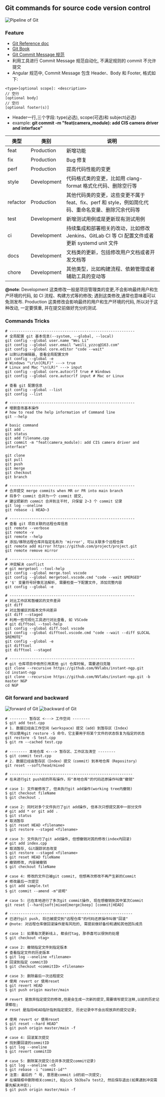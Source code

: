 ## Git commands for source code version control

![Pipeline of Git](pipeline_git.png)

### Feature
- [Git Reference doc](https://git-scm.com/docs)
- [Git Book](https://git-scm.com/book/en/v2)
- [Git Commit Message 规范](https://konglingfei.com/onex/convention/commit.html)
- 利用工具进行 Commit Message 规范自动化, 不满足规则的 commit 不允许提交
- Angular 规范中, Commit Message 包含 Header、Body 和 Footer, 格式如下:
```shell
<type>[optional scope]: <description>
// 空行
[optional body]
// 空行
[optional footer(s)]

```
- Header一行,三个字段: type(必选), scope(可选)和 subject(必选)
- example: **git commit -m "feat(camera_module): add CIS camera driver and interface"**

| 类型       | 类别          | 说明 |
|  ----     | ----          |----  |
| feat	    | Production	| 新增功能 |
| fix	    | Production	| Bug 修复 |
| perf	    | Production	| 提高代码性能的变更 |
| style	    | Development	| 代码格式类的变更，比如用 clang-format 格式化代码、删除空行等 |
| refactor	| Production	| 其他代码类的变更，这些变更不属于 feat、fix、perf 和 style，例如简化代码、重命名变量、删除冗余代码等 |
| test	    | Development	| 新增测试用例或是更新现有测试用例 |
| ci	    | Development	| 持续集成和部署相关的改动，比如修改 Jenkins、GitLab CI 等 CI 配置文件或者更新 systemd unit 文件 |
| docs	    | Development	| 文档类的更新，包括修改用户文档或者开发文档等 |
| chore	    | Development	| 其他类型，比如构建流程、依赖管理或者辅助工具的变动等 |

**@note**: Development 这类修改一般是项目管理类的变更,不会影响最终用户和生产环境的代码, 如 CI 流程、构建方式等的修改; 遇到这类修改,通常也意味着可以免测发布. Production 这类修改会影响最终的用户和生产环境的代码, 所以对于这种改动, 一定要慎重, 并在提交前做好充分的测试.

### Commands Tricks

```shell
# ---------------------------------------------------------
# 全局配置 git 基本信息(--system, --global, --local)
git config --global user.name "Wei Li"
git config --global user.email "weili_yzzcq@163.com"
git config --global core.editor "code --wait"
# 以默认的编辑器, 查看全局配置文件
git config --global -e
# Windows "\r\n(CRLF)" ---> true
# Linux and Mac "\n(LR)" ---> input
git config --global core.autocrlf true # Windows
git config --global core.autocrlf input # Mac or Linux

# 查看 git 配置信息
git config --global --list
git config --list

# ---------------------------------------------------------
# 增删查改基本操作
# how to read the help information of Command line
git --help

# basic command
git add .
git status
git add filename.cpp
git commit -m "feat(camera_module): add CIS camera driver and interface"

git clone
git pull
git push
git merge
git checkout
git branch

# ---------------------------------------------------------
# 合并提交 merge commits when MR or PR into main branch
# 将多个 commit 合并为一个 commit 提交,
# 建议把新的 commit 合并到主干时, 只保留 2~3 个 commit 记录
git log --oneline
git rebase -i HEAD~3

# ---------------------------------------------------------
# 查看 git 项目关联的远程仓库信息
git remote --verbose
git remote -v
git remote --help
# 添加/移除远程仓库并指定名称为 'mirror', 可以关联多个远程仓库
git remote add mirror https://github.com/project/project.git
git remote remove mirror

# ---------------------------------------------------------
# 冲突解决 conflict
# git mergetool --tool-help
git config --global merge.tool vscode
git config --global mergetool.vscode.cmd "code --wait $MERGED"
# '$' 变量符号好像无法解析, 需要检查一下配置文件, 添加完整内容
git config --global -e

# ---------------------------------------------------------
# 对比工作区和暂缓区的文件差异
git diff
# 对比暂缓区的版本文件间差异
git diff --staged
# 利用一些可视化工具进行对比查看, 如 VSCode
# git difftool --tool-help
git config --global diff.tool vscode
git config --global difftool.vscode.cmd "code --wait --diff $LOCAL $REMOTE"
git config --global -e
git difftool
git difftool --staged

# ---------------------------------------------------------
# git 仓库项目中依然引用其他 git 仓库时候, 需要递归克隆
git clone --recursive https://github.com/NVlabs/instant-ngp.git
cd instant-ngp
git clone --recursive https://github.com/NVlabs/instant-ngp.git -b master NGP
cd NGP

```

### Git forward and backward

![forward of Git](git_forward.png)
![backward of Git](git_backward.png)

```shell
# -------- 暂存区 <---> 工作空间 --------
$ git add test.cpp
# 1. 数据已经由工作空间（workspace）提交（add）到暂存区（Index）
# 可以使用git restore -S 命令，它主要用于将某个文件的状态恢复为指定的状态
git restore -S test.cpp
$ git rm --cached test.cpp

# -------- 本地仓库 <---> 暂存区、工作区及清空 --------
$ git commit test.cpp
# 2. 数据已经由暂存区（Index）提交（commit）到本地仓库（Repository）
git reset --soft/head/mixed

# --------------------------------------------------------
# 在未进行git push前的所有操作，将"本地仓库"的代码还原操作叫做"撤销"

# case 1: 文件被修改了, 但未执行git add操作(working tree内撤销)
$ git checkout fileName
$ git checkout .

# case 2: 同时对多个文件执行了git add操作, 但本次只想提交其中一部分文件
# git add * or git add .
$ git status
# 取消暂存
$ git reset HEAD <filename>
$ git restore --staged <filename>

# case 3: 文件执行了git add操作, 但想撤销对其的修改(index内回滚)
# git add index.cpp
# 取消暂存, Git跟踪状态改变
$ git restore --staged <filename>
$ git reset HEAD fileName
# 撤销修改, 内容被撤销
$ git checkout fileName

# case 4: 修改的文件已被git commit, 但想再次修改不再产生新的Commit
# 修改最后一次提交 
$ git add sample.txt
$ git commit --amend -m"说明"

# case 5: 已在本地进行了多次git commit操作, 现在想撤销到其中某次Commit
git reset [--hard|soft|mixed|merge|keep] [commit|HEAD]

# --------------------------------------------------------
# 已进行git push, 将已被提交到"远程仓库"的代码还原操作叫做"回滚"
# @note: 对远程仓库做回滚操作是有风险的, 需提前做好备份和通知其他团队成员

# case 1: 如果每次更新线上, 都会打tag, 那恭喜可以很快的处理
$ git checkout <tag> 

# case 2: 撤销指定文件到指定版本
# 查看指定文件的历史版本
$ git log --oneline <filename>
# 回滚到指定 commitID
$ git checkout <commitID> <filename>

# case 3: 删除最后一次远程提交
# 使用 revert or 使用reset
$ git revert HEAD
$ git push origin master/main

# revert 是放弃指定提交的修改,但是会生成一次新的提交,需要填写提交注释,以前的历史记录都在;
# reset 是指将HEAD指针指到指定提交, 历史记录中不会出现放弃的提交记录;

# 使用 revert or 使用reset
$ git reset --hard HEAD^
$ git push origin master/main -f

# case 4: 回滚某次提交
# 找到要回滚的commitID
$ git log --oneline
$ git revert commitID

# case 5: 删除某次提交(合并多次提交commit记录)
$ git log --oneline -n5
$ git rebase -i "commit-id"^
# 注意: 最后的 ^ 号, 意思是commit id的前一次提交;
# 在编辑框中删除相关commit, 如pick 5b3ba7a test2, 然后保存退出(如果遇到冲突需要先解决冲突);
$ git push origin master/main -f

```
